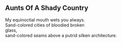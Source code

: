Aunts Of A Shady Country
------------------------
My equinoctial mouth wets you always.  
Sand-colored cities of bloodied broken  
glass,  
sand-colored seams above a putrid silken architecture.  
